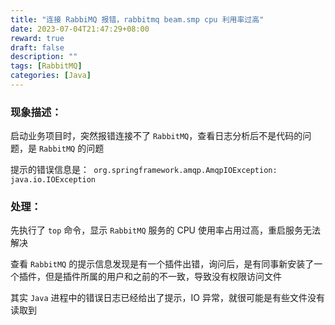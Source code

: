 ```yaml
---
title: "连接 RabbiMQ 报错，rabbitmq beam.smp cpu 利用率过高"
date: 2023-07-04T21:47:29+08:00
reward: true
draft: false
description: ""
tags: [RabbitMQ]
categories: [Java]
---
```


<!--more-->

### 现象描述：

启动业务项目时，突然报错连接不了 `RabbitMQ`，查看日志分析后不是代码的问题，是 `RabbitMQ` 的问题

提示的错误信息是：` org.springframework.amqp.AmqpIOException: java.io.IOException`

### 处理：

先执行了 `top` 命令，显示 `RabbitMQ` 服务的 CPU 使用率占用过高，重启服务无法解决

查看 `RabbitMQ` 的提示信息发现是有一个插件出错，询问后，是有同事新安装了一个插件，但是插件所属的用户和之前的不一致，导致没有权限访问文件

其实 `Java` 进程中的错误日志已经给出了提示，IO 异常，就很可能是有些文件没有读取到
